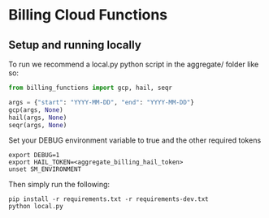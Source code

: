 # Billing Cloud Functions

## Setup and running locally

To run we recommend a local.py python script in the aggregate/ folder like so:

```python
from billing_functions import gcp, hail, seqr

args = {"start": "YYYY-MM-DD", "end": "YYYY-MM-DD"}
gcp(args, None)
hail(args, None)
seqr(args, None)
```

Set your DEBUG environment variable to true and the other required tokens

```shell
export DEBUG=1
export HAIL_TOKEN=<aggregate_billing_hail_token>
unset SM_ENVIRONMENT
```

Then simply run the following:

```shell
pip install -r requirements.txt -r requirements-dev.txt
python local.py
```

